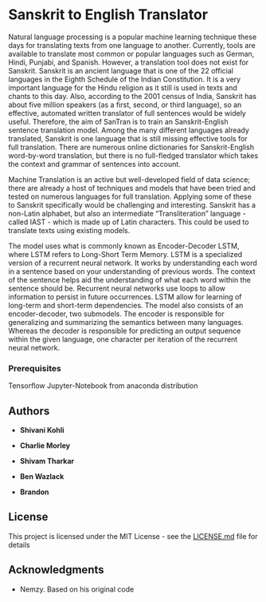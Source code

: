 # Sanskrit to English Translator
Natural language processing is a popular machine learning technique these days for translating texts from one language to another. Currently, tools are available to translate most common or popular languages such as German, Hindi, Punjabi, and Spanish. However, a translation tool does not exist for Sanskrit. Sanskrit is an ancient language that is one of the 22 official languages in the Eighth Schedule of the Indian Constitution. It is a very important language for the Hindu religion as it still is used in texts and chants to this day. Also, according to the 2001 census of India, Sanskrit has about five million speakers (as a first, second, or third language), so an effective, automated written translator of full sentences would be widely useful. Therefore, the aim of SanTran is to train an Sanskrit-English sentence translation model. Among the many different languages already translated, Sanskrit is one language that is still missing effective tools for full translation. There are numerous online dictionaries for Sanskrit-English word-by-word translation, but there is no full-fledged translator which takes the context and grammar of sentences into account. 

Machine Translation is an active but well-developed field of data science; there are already a host of techniques and models that have been tried and tested on numerous languages for full translation. Applying some of these to Sanskrit specifically would be challenging and interesting. Sanskrit has a non-Latin alphabet, but also an intermediate “Transliteration” language - called IAST - which is made up of Latin characters. This could be used to translate texts using existing models.

The model uses what is commonly known as Encoder-Decoder LSTM, where LSTM refers to Long-Short Term Memory. LSTM is a specialized version of a recurrent neural network. It works by understanding each word in a sentence based on your understanding of previous words. The context of the sentence helps aid the understanding of what each word within the sentence should be. Recurrent neural networks use loops to allow information to persist in future occurrences. LSTM allow for learning of long-term and short-term dependencies. The model also consists of an encoder-decoder, two submodels. The encoder is responsible for generalizing and summarizing the semantics between many languages. Whereas the decoder is responsible for predicting an output sequence within the given language, one character per iteration of the recurrent neural network.

### Prerequisites
Tensorflow
Jupyter-Notebook from anaconda distribution

## Authors

* **Shivani Kohli** 

* **Charlie Morley** 

* **Shivam Tharkar** 

* **Ben Wazlack** 

* **Brandon** 


## License

This project is licensed under the MIT License - see the [LICENSE.md](LICENSE.md) file for details

## Acknowledgments

* Nemzy. Based on his original code





